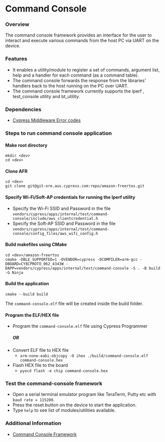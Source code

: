 # Command Console
### Overview
The command console framework provides an interface for the user to interact and execute various commands from the host PC via UART on the device.

### Features
- It enables a utility/module to register a set of commands, argument list, help and a handler for each command (as a command table).
- The command console forwards the response from the libraries' handlers back to the host running on the PC over UART.
- The command console framework currently supports the iperf , test_console utility and bt_utility.

### Dependencies
- [Cypress Middleware Error codes](https://github.com/cypresssemiconductorco/connectivity-utilities/blob/master/cy_result_mw.h)

### Steps to run command console application

#### Make root directory
```
mkdir <dev>
cd <dev>
```
#### Clone AFR
```
cd <dev>
git clone git@git-ore.aus.cypress.com:repo/amazon-freertos.git
```
#### Specify Wi-Fi/Soft-AP credentials for running the Iperf utility
- Specify the Wi-Fi SSID and Password in the file ```vendors/cypress/apps/internal/test/command-console/include/aws_clientcredential.h```
- Specify the Soft-AP SSID and Password in the file ```vendors/cypress/apps/internal/test/command-console/config_files/aws_wifi_config.h```
#### Build makefiles using CMake
```
cd <dev>/amazon-freertos
cmake -DBLE_SUPPORTED=1 -DVENDOR=cypress -DCOMPILER=arm-gcc -DBOARD=CY8CPROTO_062_4343W -DAPP=vendors/cypress/apps/internal/test/command-console -S . -B build -G Ninja
```
#### Build the application
```
cmake --build build
```
The ```command-console.elf``` file will be created inside the build folder.
#### Program the ELF/HEX file
- Program the ```command-console.elf``` file using Cypress Programmer
     ##### OR
- Convert ELF file to HEX file
    * ```arm-none-eabi-objcopy -O ihex ./build/command-console.elf command-console.hex```
- Flash HEX file to the board
    * ```pyocd flash -e chip command-console.hex```

### Test the command-console framework
- Open a serial terminal emulator program like TeraTerm, Putty etc with ```baud rate = 115200```.
- Press the reset button on the device to start the application.
- Type ```help``` to see list of modules/utilities available.

### Additional Information
- [Command Console Framework](https://confluence.cypress.com/display/MIDDLEWARE/Command+Console+framework)
